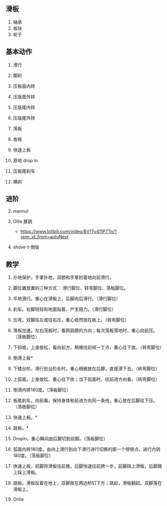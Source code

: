 ## 滑板
1. 轴承
2. 板块
3. 轮子


## 基本动作
1. 滑行

2. 脚刹

3. 压板面内转

4. 压版面外转

5. 压版尾内转

6. 压版尾外转

7. 荡板

8. 收板

9. 快速上板

10. 原地 drop in

11. 压板尾刹车

12. 横刹

## 进阶


2. mannul

3. Ollie 豚跳
    - https://www.bilibili.com/video/BV1Tv411P7Tn/?spm_id_from=autoNext

4. shove it 倒版


## 教学
1. 扑地保护。手掌扑地，双膝和手掌肘着地向前滑行。
2. 脚位置放置的三种方式： 滑行脚位、转弯脚位、荡板脚位。
3. 平地滑行。重心在滑板上，后脚向后滑行。（滑行脚位）
4. 刹车。右脚轻轻和地面贴着，产生阻力。（滑行脚位）
5. 压弯。双脚往左或往右压，重心依然放在板上。（转弯脚位）

6. 荡板加速。左右荡板时，看网肩膀的方向；每次荡板落地时，重心向前压。（荡板脚位）
7. 下斜坡。上身放松，看向前方，稍微往前倾一丁点，重心往下放。（转弯脚位）
8. 倒滑上板*
9. 下矮台阶。滑行到台阶处时，重心稍微放在后脚，直接滑下去。（转弯脚位）
10. 上弧面。上身放松，重心往下放；当下弧面时，往前进方向看。（转弯脚位）
11. 倒滑内转180度。（荡板脚位）

12. 板尾刹车。向前看，保持身体和前进方向同一条线，重心放在后脚往下压。（荡板脚位）
13. 快速上板。*
14. 跳板。*
15. Dropin。重心瞬间由后脚切到前脚。（荡板脚位）
16. 弧面内转180度。由向上滑行到向下滑行进行切换的那一个停顿点，进行内转180度。（荡板脚位）

17. 快速上板，前脚将滑板往前推，后脚快速往前跨一步，前脚踩上滑板，后脚跟上踩上滑板。
18. 跳板。滑板反着在地上，双脚放在两边桥钉下方；跳起，滑板翻起。双脚落在滑板上。
19. Onlie